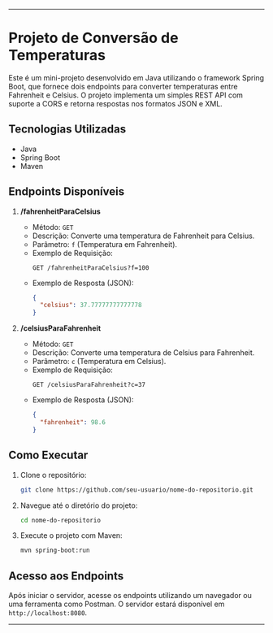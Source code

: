 
---

# Projeto de Conversão de Temperaturas

Este é um mini-projeto desenvolvido em Java utilizando o framework Spring Boot, que fornece dois endpoints para converter temperaturas entre Fahrenheit e Celsius. O projeto implementa um simples REST API com suporte a CORS e retorna respostas nos formatos JSON e XML.

## Tecnologias Utilizadas

- Java
- Spring Boot
- Maven

## Endpoints Disponíveis

1. **/fahrenheitParaCelsius**
    - Método: `GET`
    - Descrição: Converte uma temperatura de Fahrenheit para Celsius.
    - Parâmetro: `f` (Temperatura em Fahrenheit).
    - Exemplo de Requisição:
      ```
      GET /fahrenheitParaCelsius?f=100
      ```
    - Exemplo de Resposta (JSON):
      ```json
      {
        "celsius": 37.77777777777778
      }
      ```

2. **/celsiusParaFahrenheit**
    - Método: `GET`
    - Descrição: Converte uma temperatura de Celsius para Fahrenheit.
    - Parâmetro: `c` (Temperatura em Celsius).
    - Exemplo de Requisição:
      ```
      GET /celsiusParaFahrenheit?c=37
      ```
    - Exemplo de Resposta (JSON):
      ```json
      {
        "fahrenheit": 98.6
      }
      ```

## Como Executar

1. Clone o repositório:
   ```bash
   git clone https://github.com/seu-usuario/nome-do-repositorio.git
   ```
2. Navegue até o diretório do projeto:
   ```bash
   cd nome-do-repositorio
   ```
3. Execute o projeto com Maven:
   ```bash
   mvn spring-boot:run
   ```

## Acesso aos Endpoints

Após iniciar o servidor, acesse os endpoints utilizando um navegador ou uma ferramenta como Postman. O servidor estará disponível em `http://localhost:8080`.

---

